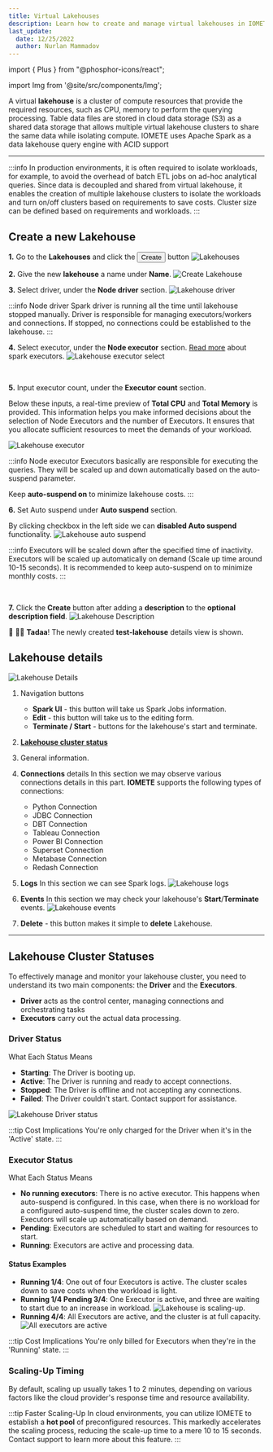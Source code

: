 ```yaml
---
title: Virtual Lakehouses
description: Learn how to create and manage virtual lakehouses in IOMETE, including cluster creation, scaling, and isolation of workloads for optimized performance and cost savings.
last_update:
  date: 12/25/2022
  author: Nurlan Mammadov
---
```


import { Plus } from "@phosphor-icons/react";

import Img from '@site/src/components/Img';

A virtual **lakehouse** is a cluster of compute resources that provide the required resources, such as CPU, memory to perform the querying processing. Table data files are stored in cloud data storage (S3) as a shared data storage that allows multiple virtual lakehouse clusters to share the same data while isolating compute. IOMETE uses Apache Spark as a data lakehouse query engine with ACID support

---

:::info
In production environments, it is often required to isolate workloads, for example, to avoid the overhead of batch ETL jobs on ad-hoc analytical queries. Since data is decoupled and shared from virtual lakehouse, it enables the creation of multiple lakehouse clusters to isolate the workloads and turn on/off clusters based on requirements to save costs. Cluster size can be defined based on requirements and workloads.
:::

## **Create a new Lakehouse**

**1.** Go to the **Lakehouses** and click the <button className="button button--primary button-iom"><Plus size={16}/>Create</button> button
<Img src="/img/user-guide/virtual-lakehouse/lakehouses.png" srcDark="/img/user-guide/virtual-lakehouse/lakehouses-dark.png" alt="Lakehouses"/>
<br />

**2.** Give the new **lakehouse** a name under **Name**.
<Img src="/img/user-guide/virtual-lakehouse/lakehouse-create.png" srcDark="/img/user-guide/virtual-lakehouse/lakehouse-create-dark.png"  alt="Create Lakehouse" />
<br />

**3.** Select driver, under the **Node driver** section.
<Img src="/img/user-guide/virtual-lakehouse/lakehouse-driver.png" srcDark="/img/user-guide/virtual-lakehouse/lakehouse-driver-dark.png" alt="Lakehouse driver" maxWidth="500px" />

:::info Node driver
Spark driver is running all the time until lakehouse stopped manually. Driver is responsible for managing executors/workers and connections. If stopped, no connections could be established to the lakehouse.
:::
<br />

**4.** Select executor, under the **Node executor** section. [Read more](https://spark.apache.org/docs/latest/cluster-overview.html) about spark executors.
<Img src="/img/user-guide/virtual-lakehouse/lakehouse-executor-select.png" srcDark="/img/user-guide/virtual-lakehouse/lakehouse-executor-select-dark.png" alt="Lakehouse executor select" maxWidth="500px" />

<br/>

**5.** Input executor count, under the **Executor count** section.

Below these inputs, a real-time preview of **Total CPU** and **Total Memory** is provided. This information helps you make informed decisions about the selection of Node Executors and the number of Executors. It ensures that you allocate sufficient resources to meet the demands of your workload.

<!-- Use this preview information to optimize the performance of your lakehouse by selecting the right combination of Node Executors and Executor counts. -->

<Img src="/img/user-guide/virtual-lakehouse/lakehouse-executor.png" srcDark="/img/user-guide/virtual-lakehouse/lakehouse-executor-dark.png" alt="Lakehouse executor" maxWidth="500px" />

:::info Node executor
Executors basically are responsible for executing the queries. They will be scaled up and down automatically based on the auto-suspend parameter.

Keep **auto-suspend on** to minimize lakehouse costs.
:::
<br />

<!-- **3.** Under the **Type** section, choose **type**.
<Img src="/img/user-guide/virtual-lakehouse/lakehouse-type.png" alt="Create Lakehouse | Type" maxWidth="500px" />

:::info
Read more about spark executors [here](https://spark.apache.org/docs/latest/cluster-overview.html).
:::
<br /> -->

**6.** Set Auto suspend under **Auto suspend** section.

By clicking checkbox in the left side we can **disabled Auto suspend** functionality.
<Img src="/img/user-guide/virtual-lakehouse/lakehouse-auto-suspend.png" srcDark="/img/user-guide/virtual-lakehouse/lakehouse-auto-suspend-dark.png" alt="Lakehouse auto suspend" maxWidth="500px" />

:::info
Executors will be scaled down after the specified time of inactivity. Executors will be scaled up automatically on demand (Scale up time around 10-15 seconds). It is recommended to keep auto-suspend on to minimize monthly costs.
:::

<br />

**7.** Click the **Create** button after adding a **description** to the **optional description field**.
<Img src="/img/user-guide/virtual-lakehouse/lakehouse-description.png" srcDark="/img/user-guide/virtual-lakehouse/lakehouse-description-dark.png" alt="Lakehouse Description" maxWidth="500px" />
<br />

🎉 🎉🎉 **Tadaa**! The newly created **test-lakehouse** details view is shown.

## **Lakehouse details**

<Img src="/img/user-guide/virtual-lakehouse/lakehouse-info.png" srcDark="/img/user-guide/virtual-lakehouse/lakehouse-info-dark.png" alt="Lakehouse Details" />

1.  Navigation buttons
    - **Spark UI** - this button will take us Spark Jobs information.
    - **Edit** - this button will take us to the editing form.
    - **Terminate / Start** - buttons for the lakehouse's start and terminate.
2.  **[Lakehouse cluster status](#lakehouse-cluster-statuses)**
3.  General information.

4.  **Connections** details
    In this section we may observe various connections details in this part. **IOMETE** supports the following types of connections:
    - Python Connection
    - JDBC Connection
    - DBT Connection
    - Tableau Connection
    - Power BI Connection
    - Superset Connection
    - Metabase Connection
    - Redash Connection
5.  **Logs**
    In this section we can see Spark logs.
    <Img src="/img/user-guide/virtual-lakehouse/lakehouse-logs.png" srcDark="/img/user-guide/virtual-lakehouse/lakehouse-logs-dark.png" alt="Lakehouse logs" maxWidth="500px" />

6.  **Events**
    In this section we may check your lakehouse's **Start**/**Terminate** events.
    <Img src="/img/user-guide/virtual-lakehouse/lakehouse-events.png" srcDark="/img/user-guide/virtual-lakehouse/lakehouse-events-dark.png" alt="Lakehouse events" maxWidth="500px" />

7.  **Delete** - this button makes it simple to **delete** Lakehouse.

---

## Lakehouse Cluster Statuses

To effectively manage and monitor your lakehouse cluster, you need to understand its two main components: the **Driver** and the **Executors**.

- **Driver** acts as the control center, managing connections and orchestrating tasks
- **Executors** carry out the actual data processing.

### Driver Status

What Each Status Means

- **Starting**: The Driver is booting up.
- **Active**: The Driver is running and ready to accept connections.
- **Stopped**: The Driver is offline and not accepting any connections.
- **Failed**: The Driver couldn't start. Contact support for assistance.

<Img src="/img/user-guide/virtual-lakehouse/lakehouse-driver-status.png" srcDark="/img/user-guide/virtual-lakehouse/lakehouse-driver-status-dark.png" alt="Lakehouse Driver status" maxWidth="600px"/>

:::tip Cost Implications
You're only charged for the Driver when it's in the 'Active' state.
:::

### Executor Status

What Each Status Means

- **No running executors**: There is no active executor. This happens when auto-suspend is configured. In this case, when there is no workload for a configured auto-suspend time, the cluster scales down to zero. Executors will scale up automatically based on demand.
- **Pending**: Executors are scheduled to start and waiting for resources to start.
- **Running**: Executors are active and processing data.

#### Status Examples

- **Running 1/4**: One out of four Executors is active. The cluster scales down to save costs when the workload is light.
- **Running 1/4 Pending 3/4**: One Executor is active, and three are waiting to start due to an increase in workload.
  <Img src="/img/user-guide/virtual-lakehouse/lakehouse-executor-pending.png"  srcDark="/img/user-guide/virtual-lakehouse/lakehouse-executor-pending-dark.png" alt="Lakehouse is scaling-up." />
- **Running 4/4**: All Executors are active, and the cluster is at full capacity.
  <Img src="/img/user-guide/virtual-lakehouse/lakehouse-executor-running.png"  srcDark="/img/user-guide/virtual-lakehouse/lakehouse-executor-running-dark.png" alt="All executors are active" />

:::tip Cost Implications
You're only billed for Executors when they're in the 'Running' state.
:::

### Scaling-Up Timing

By default, scaling up usually takes 1 to 2 minutes, depending on various factors like the cloud provider's response time and resource availability.

:::tip Faster Scaling-Up
In cloud environments, you can utilize IOMETE to establish a **hot pool** of preconfigured resources. This markedly accelerates the scaling process, reducing the scale-up time to a mere 10 to 15 seconds. Contact support to learn more about this feature.
:::
